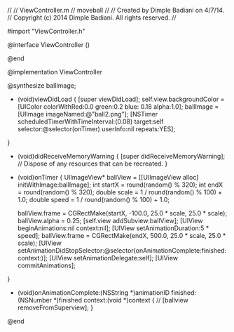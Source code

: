 //
//  ViewController.m
//  moveball
//
//  Created by Dimple Badiani on 4/7/14.
//  Copyright (c) 2014 Dimple Badiani. All rights reserved.
//

#import "ViewController.h"

@interface ViewController ()

@end

@implementation ViewController

@synthesize ballImage;



- (void)viewDidLoad
{
    [super viewDidLoad];
    self.view.backgroundColor = [UIColor colorWithRed:0.0 green:0.2 blue:
                                 0.18 alpha:1.0];
    ballImage = [UIImage imageNamed:@"ball2.png"];
    [NSTimer scheduledTimerWithTimeInterval:(0.08) target:self
                                   selector:@selector(onTimer) userInfo:nil repeats:YES];
	
}

- (void)didReceiveMemoryWarning
{
    [super didReceiveMemoryWarning];
    // Dispose of any resources that can be recreated.
}

- (void)onTimer
{
    UIImageView* ballView = [[UIImageView alloc] initWithImage:ballImage];
    int startX = round(random() % 320);
    int endX = round(random() % 320);
    double scale = 1 / round(random() % 100) + 1.0;
    double speed = 1 / round(random() % 100) + 1.0;
    
    ballView.frame = CGRectMake(startX, -100.0, 25.0 * scale, 25.0 * scale);
    ballView.alpha = 0.25;
    [self.view addSubview:ballView];
    [UIView beginAnimations:nil context:nil];
    [UIView setAnimationDuration:5 * speed];
    ballView.frame = CGRectMake(endX, 500.0, 25.0 * scale, 25.0 * scale);
    [UIView
     setAnimationDidStopSelector:@selector(onAnimationComplete:finished:context:)];
    [UIView setAnimationDelegate:self];
    [UIView commitAnimations];
    
}
- (void)onAnimationComplete:(NSString *)animationID finished:(NSNumber
                                                              *)finished context:(void *)context {
    // [ballview removeFromSuperview];
}

@end
